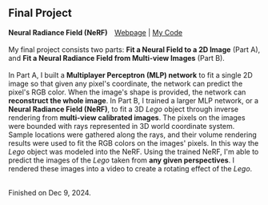 ## Final Project

**Neural Radiance Field (NeRF)**&emsp;[Webpage](https://davidpaulwei.github.io/cs180/proj6/) | [My Code](https://github.com/davidpaulwei/cs180/tree/main/proj6/code)  
&emsp;    
My final project consists two parts: **Fit a Neural Field to a 2D Image** (Part A), and **Fit a Neural Radiance Field from Multi-view Images** (Part B).      
&emsp;   
In Part A, I built a **Multiplayer Perceptron (MLP) network** to fit a single 2D image so that given any pixel's coordinate, the network can predict the pixel's RGB color. When the image's shape is provided, the network can **reconstruct the whole image**. In Part B, I trained a larger MLP network, or a **Neural Radiance Field (NeRF)**, to fit a 3D _Lego_ object through inverse rendering from **multi-view calibrated images**. The pixels on the images were bounded with rays represented in 3D world coordinate system. Sample locations were gathered along the rays, and their volume rendering results were used to fit the RGB colors on the images' pixels. In this way the _Lego_ object was modeled into the NeRF. Using the trained NeRF, I'm able to predict the images of the _Lego_ taken from **any given perspectives**. I rendered these images into a video to create a rotating effect of the _Lego_.    
&emsp;    

Finished on Dec 9, 2024.
